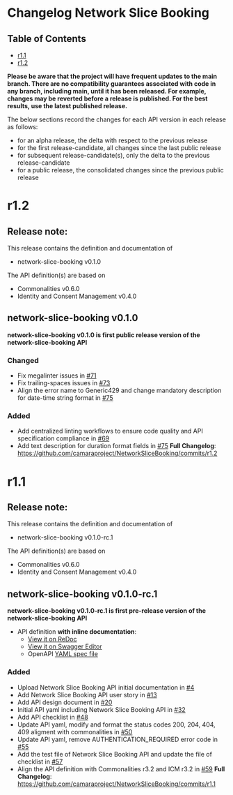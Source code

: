 # Changelog Network Slice Booking

## Table of Contents
- [r1.1](#r1.1)
- [r1.2](#r1.2)


**Please be aware that the project will have frequent updates to the main branch. There are no compatibility guarantees associated with code in any branch, including main, until it has been released. For example, changes may be reverted before a release is published. For the best results, use the latest published release.**

The below sections record the changes for each API version in each release as follows:

* for an alpha release, the delta with respect to the previous release
* for the first release-candidate, all changes since the last public release
* for subsequent release-candidate(s), only the delta to the previous release-candidate
* for a public release, the consolidated changes since the previous public release

# r1.2
## Release note:
This release contains the definition and documentation of

- network-slice-booking v0.1.0

The API definition(s) are based on

- Commonalities v0.6.0
- Identity and Consent Management v0.4.0
## network-slice-booking v0.1.0

**network-slice-booking v0.1.0 is first public release version of the network-slice-booking API**

### Changed
* Fix megalinter issues in [#71](https://github.com/camaraproject/NetworkSliceBooking/pull/71) 
* Fix trailing-spaces issues in [#73](https://github.com/camaraproject/NetworkSliceBooking/pull/73)
* Align the error name to Generic429 and change mandatory description for date-time string format in [#75](https://github.com/camaraproject/NetworkSliceBooking/issues/75)
### Added
* Add centralized linting workflows to ensure code quality and API specification compliance in [#69](https://github.com/camaraproject/NetworkSliceBooking/pull/69)
* Add text description for duration format fields in [#75](https://github.com/camaraproject/NetworkSliceBooking/issues/75)
**Full Changelog**: https://github.com/camaraproject/NetworkSliceBooking/commits/r1.2

# r1.1
## Release note:
This release contains the definition and documentation of

- network-slice-booking v0.1.0-rc.1

The API definition(s) are based on

- Commonalities v0.6.0
- Identity and Consent Management v0.4.0
## network-slice-booking v0.1.0-rc.1

**network-slice-booking v0.1.0-rc.1 is first pre-release version of the network-slice-booking API**

- API definition **with inline documentation**:
  - [View it on ReDoc](https://redocly.github.io/redoc/?url=https://raw.githubusercontent.com/camaraproject/NetworkSliceBooking/r1.1/code/API_definitions/NetworkSliceBooking.yaml&nocors)
  - [View it on Swagger Editor](https://camaraproject.github.io/swagger-ui/?url=https://raw.githubusercontent.com/camaraproject/NetworkSliceBooking/r1.1/code/API_definitions/NetworkSliceBooking.yaml)
  - OpenAPI [YAML spec file](https://github.com/camaraproject/NetworkSliceBooking/blob/r1.1/code/API_definitions/NetworkSliceBooking.yaml)
### Added
* Upload Network Slice Booking API initial documentation in [#4](https://github.com/camaraproject/NetworkSliceBooking/pull/4) 
* Add Network Slice Booking API user story in [#13](https://github.com/camaraproject/NetworkSliceBooking/pull/13)
* Add API design document in [#20](https://github.com/camaraproject/NetworkSliceBooking/pull/20)
* Initial API yaml including Network Slice Booking API in [#32](https://github.com/camaraproject/NetworkSliceBooking/pull/32)
* Add API checklist in [#48](https://github.com/camaraproject/NetworkSliceBooking/pull/48)
* Update API yaml, modify and format the status codes 200, 204, 404, 409 aligment with commonalities in [#50](https://github.com/camaraproject/NetworkSliceBooking/pull/50)
* Update API yaml, remove AUTHENTICATION_REQUIRED error code in [#55](https://github.com/camaraproject/NetworkSliceBooking/pull/55)
* Add the test file of Network Slice Booking API and update the file of checklist in [#57](https://github.com/camaraproject/NetworkSliceBooking/pull/57)
* Align the API definition with Commonalities r3.2 and ICM r3.2 in [#59](https://github.com/camaraproject/NetworkSliceBooking/pull/59)
**Full Changelog**: https://github.com/camaraproject/NetworkSliceBooking/commits/r1.1
